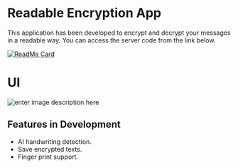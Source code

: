# Readable Encryption App

This application has been developed to encrypt and decrypt your messages in a readable way. You can access the server code from the link below.

[![ReadMe Card](https://github-readme-stats.vercel.app/api/pin/?username=sabreys&repo=readable_cryption_server&show_owner=true)](https://github.com/sabreys/readable_cryption_server)


# UI
![enter image description here](https://github.com/sabreys/readable_cryption/blob/master/1_jzLf0mESMwDHcIBRRcXyYw.gif?raw=true)

##   Features in Development
- AI handwriting detection.
- Save encrypted texts.
- Finger print support.

